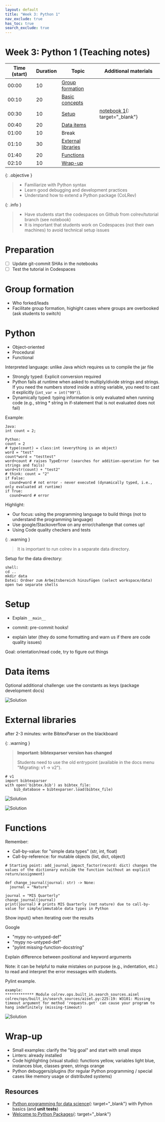 ```yaml
---
layout: default
title: "Week 3: Python 1"
nav_exclude: true
has_toc: true
search_exclude: true
---
```


# Week 3: Python 1 (Teaching notes)

| Time (start)  | Duration  | Topic                             | Additional materials                                             |
|---------------|-----------|-----------------------------------|------------------------------------------------------------------|
| 00:00         | 10        | [Group formation](#groups)        |                                                                  |
| 00:10         | 20        | [Basic concepts](#python-basics)  |                                                                  |
| 00:30         | 10        | [Setup](#setup)                   | [notebook 1](week_3_python_notebook_1.html){: target="_blank"}   |
| 00:40         | 20        | [Data items](#data)               |                                                                  |
| 01:00         | 10        | Break                             |                                                                  |
| 01:10         | 30        | [External libraries](#libraries)  |                                                                  |
| 01:40         | 20        | [Functions](#functions)           |                                                                  |
| 02:10         | 10        | [Wrap-up](#wrap-up)               |                                                                  |

{: .objective }
> - Familiarize with Python syntax
> - Learn good debugging and development practices
> - Understand how to extend a Python package (CoLRev)

{: .info }
> - Have students start the codespaces on Github from colrev/tutorial branch (see notebook)
> - It is important that students work on Codespaces (not their own machines) to avoid technical setup issues

<div class="page-break"></div>

# Preparation

- [ ] Update git-commit SHAs in the notebooks
- [ ] Test the tutorial in Codespaces

<!-- 
- before switching to tutorial/after the tutorial:
run pip3 install -e . (to take code from the right repository)
 -->

# Group formation <a id="groups"></a>

- Who forked/leads
- Facilitate group formation, highight cases where groups are overbooked (ask students to switch)

<div class="page-break"></div>

# Python  <a id="python-basics"></a>

- Object-oriented
- Procedural
- Functional

Interpreted language: unlike Java which requires us to compile the jar file 

- Strongly typed: Explicit conversion required
- Python fails at runtime when asked to multiply/divide strings and strings. If you need the numbers stored inside a string variable, you need to cast it explicitly (`int_var = int("99")`).
- Dynamically typed: typing information is only evaluated when running code (e.g., string * string in if-statement that is not evaluated does not fail)

Example:

```
Java: 
int count = 2;

Python:
count = 2
# type(count) = class:int (everything is an object)
word = "test"
count*word = "testtest"
word+count # raises TypeError (searches for addition-operation for two strings and fails)
word+str(count) + "test2"
# think: count = "2"
if False:
  cound+word # not error - never executed (dynamically typed, i.e., only evaluated at runtime)
if True:
  cound+word # error
```

<!-- https://www.futurelearn.com/info/courses/python-in-hpc/0/steps/65121#:~:text=Python%20is%20both%20a%20strongly,is%20determined%20only%20during%20runtime. -->

Highlight:

- Our focus: using the programming language to build things (not to understand the programming language)
- Use google/Stackoverflow on any error/challenge that comes up!
- Using Code quality checkers and tests


{: .warning }
> It is important to run colrev in a separate data directory.

Setup for the data directory:

```
shell:
cd ..
mkdir data
Datei: Ordner zum Arbeitsbereich hinzufügen (select workspace/data)
open two separate shells
```

# Setup <a id="setup"></a>

- Explain `__main__`

- commit: pre-commit hooks!
- explain later (they do some formatting and warn us if there are code quality issues)

Goal: orientation/read code, try to figure out things

# Data items <a id="data-items"></a>

Optional additional challenge: use the constants as keys (package development docs)

![Solution](../assets/python_solution_1.png)

<div class="page-break"></div>

# External libraries <a id="libraries"></a>

after 2-3 minutes: write BibtexParser on the blackboard

{: .warning }
> **Important: bibtexparser version has changed**
> 
> Students need to use the old entrypoint (available in the docs menu "Migrating: v1 -> v2").

```
# v1
import bibtexparser
with open('bibtex.bib') as bibtex_file:
    bib_database = bibtexparser.load(bibtex_file)
```

![Solution](../assets/python_solution_2.png)

![Solution](../assets/python_solution_3.png)

<!--
Note: our version (on tutorial_branch) only works with v1.
At some point, we may migrate to v2
> Or install the new version using
> 
> pip install --no-cache-dir --force-reinstall git+https://github.com/sciunto-org/python-bibtexparser@main
 -->

# Functions <a id="functions"></a>

Remember:

- Call-by-value: for "simple data types" (str, int, float)
- Call-by-reference: for mutable objects (list, dict, object)

```
# Starting point: add_journal_impact_factor(record: dict) changes the values of the dictionary outside the function (without an explicit return/assignment)

def change_journal(journal: str) -> None:
  journal = "Nature"

journal = "MIS Quarterly"
change_journal(journal)
print(journal) # prints MIS Quarterly (not nature) due to call-by-value for simple/immutable data types in Python
```

Show input() when iterating over the results

Google
- "mypy no-untyped-def"
- "mypy no-untyped-def"
- "pylint missing-function-docstring"

Explain difference between positional and keyword arguments

Note: it can be helpful to make mistakes on purpose (e.g., indentation, etc.) to read and interpret the error messages with students.

Pylint example.

```
example:
************* Module colrev.ops.built_in.search_sources.aisel
colrev/ops/built_in/search_sources/aisel.py:225:19: W3101: Missing timeout argument for method 'requests.get' can cause your program to hang indefinitely (missing-timeout)
```

![Solution](../assets/python_solution_4.png)

<div class="page-break"></div>

# Wrap-up <a id="wrap-up"></a>

- Small examples: clarify the "big goal" and start with small steps
- Linters: already installed
- Code highlighting (visual studio): functions yellow, variables light blue, instances blue, classes green, strings orange
- Python debuggers/plugins (for regular Python programming / special cases like memory usage or distributed systems)

## Resources

- [Python programming for data science](https://www.tomasbeuzen.com/python-programming-for-data-science/README.html){: target="_blank"} with Python basics (and **unit tests**)
- [Welcome to Python Packages](https://py-pkgs.org/){: target="_blank"}

